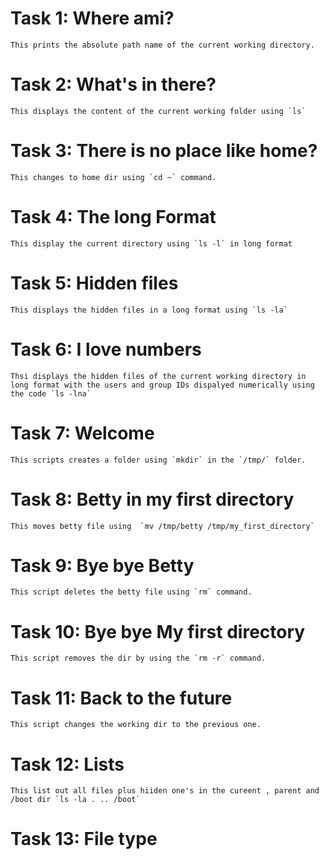 # Task 1: Where ami? 
	This prints the absolute path name of the current working directory.

# Task 2: What's in there?
	This displays the content of the current working folder using `ls`

# Task 3: There is no place like home?
	This changes to home dir using `cd ~` command.

# Task 4: The long Format
	This display the current directory using `ls -l` in long format

# Task 5: Hidden files
	This displays the hidden files in a long format using `ls -la`

# Task 6: I love numbers
	Thsi displays the hidden files of the current working directory in long format with the users and group IDs dispalyed numerically using the code `ls -lna`	

# Task 7: Welcome
	This scripts creates a folder using `mkdir` in the `/tmp/` folder.

# Task 8: Betty in my first directory
	This moves betty file using  `mv /tmp/betty /tmp/my_first_directory`

# Task 9: Bye bye Betty
	This script deletes the betty file using `rm` command.

# Task 10: Bye bye My first directory
	This script removes the dir by using the `rm -r` command.

# Task 11: Back to the future 
	This script changes the working dir to the previous one.

# Task 12: Lists
	This list out all files plus hiiden one's in the cureent , parent and /boot dir `ls -la . .. /boot`

# Task 13: File type
	
	 			
